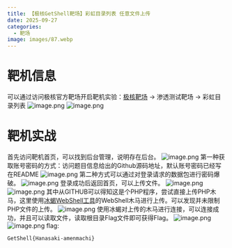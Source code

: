 ```yaml
---
title: 【极核GetShell靶场】彩虹目录列表 任意文件上传
date: 2025-09-27
categories:
  - 靶场
image: images/87.webp
---
```

# 靶机信息
可以通过访问极核官方靶场开启靶机实验：[极核靶场](https://hackhub.get-shell.com/) -> 渗透测试靶场 -> 彩虹目录列表
![image.png](https://blogslimer.oss-cn-shanghai.aliyuncs.com/blog/20250928150921.png)
![image.png](https://blogslimer.oss-cn-shanghai.aliyuncs.com/blog/20250928150943.png)
# 靶机实战
首先访问靶机首页，可以找到后台管理，说明存在后台。
![image.png](https://blogslimer.oss-cn-shanghai.aliyuncs.com/blog/20250928151008.png)
第一种获取账号密码的方式：访问题目信息给出的Github源码地址，默认账号密码已经写在README
![image.png](https://blogslimer.oss-cn-shanghai.aliyuncs.com/blog/20250928151207.png)
第二种方式可以通过对登录请求的数据包进行密码爆破。
![image.png](https://blogslimer.oss-cn-shanghai.aliyuncs.com/blog/20250928151222.png)
登录成功后返回首页，可以上传文件。
![image.png](https://blogslimer.oss-cn-shanghai.aliyuncs.com/blog/20250928151309.png)
![image.png](https://blogslimer.oss-cn-shanghai.aliyuncs.com/blog/20250928151327.png)
其中从GITHUB可以得知这是个PHP程序，尝试直接上传PHP木马，这里使用[冰蝎WebShell工具](https://get-shell.com/1537.html)的WebShell木马进行上传。可以发现并未限制PHP文件的上传。
![image.png](https://blogslimer.oss-cn-shanghai.aliyuncs.com/blog/20250928151352.png)
使用冰蝎对上传的木马进行连接，可以连接成功，并且可以读取文件，读取根目录Flag文件即可获得Flag。
![image.png](https://blogslimer.oss-cn-shanghai.aliyuncs.com/blog/20250928151439.png)
![image.png](https://blogslimer.oss-cn-shanghai.aliyuncs.com/blog/20250928151625.png)
flag:
```
GetShell{Hanasaki-amenmachi}
```